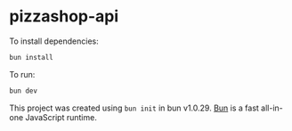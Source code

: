 # pizzashop-api

To install dependencies:

```bash
bun install
```

To run:

```bash
bun dev
```

This project was created using `bun init` in bun v1.0.29. [Bun](https://bun.sh) is a fast all-in-one JavaScript runtime.
